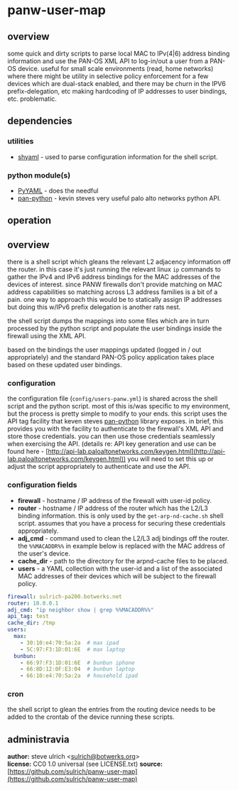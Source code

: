 # panw-user-map


## overview

some quick and dirty scripts to parse local MAC to IPv(4|6) address binding information and use the PAN-OS XML API to log-in/out a user from a PAN-OS device.  useful for small scale environments (read, home networks) where there might be utility in selective policy enforcement for a few devices which are dual-stack enabled, and there may be churn in the IPV6 prefix-delegation, etc making hardcoding of IP addresses to user bindings, etc. problematic.

## dependencies
### utilities

- [shyaml](https://github.com/0k/shyaml) - used to parse configuration information for the shell script.

### python module(s)

- [PyYAML](https://pypi.python.org/pypi/PyYAML) - does the needful
- [pan-python](https://github.com/kevinsteves/pan-python) - kevin steves very useful palo alto networks python API.

## operation

## overview

there is a shell script which gleans the relevant L2 adjacency information off the router.  in this case it's just running the relevant linux `ip` commands to gather the IPv4 and IPv6 address bindings for the MAC addresses of the devices of interest.  since PANW firewalls don't provide matching on MAC address capabilities so matching across L3 address families is a bit of a pain.  one way to approach this would be to statically assign IP addresses but doing this w/IPv6 prefix delegation is another rats nest.

the shell script dumps the mappings into some files which are in turn processed by the python script and populate the user bindings inside the firewall using the XML API.

based on the bindings the user mappings updated (logged in / out appropriately) and the standard PAN-OS policy application takes place based on these updated user bindings.


### configuration

the configuration file (`config/users-panw.yml`) is shared across the shell script and the python script.  most of this is/was specific to my environment, but the process is pretty simple to modify to your ends.   this script uses the API tag facility that keven steves [pan-python](https://github.com/kevinsteves/pan-python) library exposes.  in brief, this provides you with the facility to authenticate to the firewall's XML API and store those credentials.  you can then use those credentials seamlessly when exercising the API. (details re: API key generation and use can be found here - [http://api-lab.paloaltonetworks.com/keygen.html](http://api-lab.paloaltonetworks.com/keygen.html))  you will need to set this up or adjust the script appropriately to authenticate and use the API.

### configuration fields
- **firewall** - hostname / IP address of the firewall with user-id policy.  
- **router** - hostname / IP address of the router which has the L2/L3 binding information.  this is only used by the   `get-arp-nd-cache.sh` shell script.  assumes that you have a process for securing these credentials appropriately.  
- **adj_cmd** - command used to clean the L2/L3 adj bindings off the router.  the `%%MACADDR%%` in example below is replaced with the MAC address of the user's device.  
- **cache_dir** - path to the directory for the arpnd-cache files to be placed.  
- **users** - a YAML collection with the user-id and a list of the associated MAC addresses of their devices which will be subject to the firewall policy.  

``` yaml
firewall: sulrich-pa200.botwerks.net
router: 10.0.0.1
adj_cmd: "ip neighbor show | grep %%MACADDR%%"
api_tag: test
cache_dir: /tmp
users:
  max:
    - 30:10:e4:70:5a:2a  # max ipad
    - 5C:97:F3:1D:01:6E  # max laptop
  bunbun:
    - 66:97:F3:1D:01:6E  # bunbun iphone
    - 66:8D:12:0F:E3:04  # bunbun laptop
    - 66:10:e4:70:5a:2a  # household ipad
```

### cron

the shell script to glean the entries from the routing device needs to be added to the crontab of the device running these scripts.

## administravia
**author:** steve ulrich \<[sulrich@botwerks.org](mailto:sulrich@botwerks.org)\>  
**license:** CC0 1.0 universal (see LICENSE.txt)
**source:** [https://github.com/sulrich/panw-user-map](https://github.com/sulrich/panw-user-map)  

